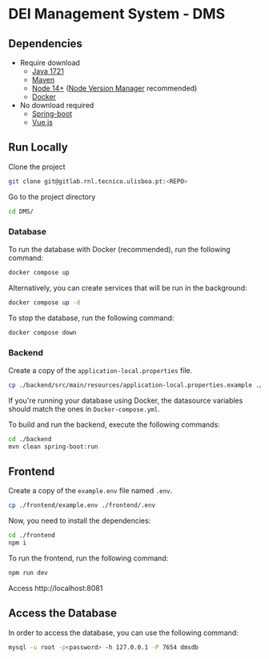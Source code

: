 # DEI Management System - DMS

## Dependencies

- Require download
  - [Java 1721](https://www.oracle.com/java/technologies/javase/jdk21-archive-downloads.html)
  - [Maven](https://maven.apache.org/download.cgi)
  - [Node 14+](https://nodejs.org/en/) ([Node Version Manager](https://github.com/nvm-sh/nvm) recommended)
  - [Docker](https://www.docker.com/)
- No download required
  - [Spring-boot](https://spring.io/)
  - [Vue.js](https://vuejs.org/)


## Run Locally

Clone the project

```bash
git clone git@gitlab.rnl.tecnico.ulisboa.pt:<REPO>
```

Go to the project directory

```bash
cd DMS/
```

### Database

To run the database with Docker (recommended), run the following command:

```bash
docker compose up
```

Alternatively, you can create services that will be run in the background:

```bash
docker compose up -d
```

To stop the database, run the following command:

```bash
docker compose down
```

### Backend

Create a copy of the `application-local.properties` file.

```bash
cp ./backend/src/main/resources/application-local.properties.example ./backend/src/main/resources/application-local.properties
```

If you're running your database using Docker, the datasource variables should match the ones in `Docker-compose.yml`.

To build and run the backend, execute the following commands:

```bash
cd ./backend
mvn clean spring-boot:run
```

## Frontend

Create a copy of the `example.env` file named `.env`.

```bash
cp ./frontend/example.env ./frontend/.env
```

Now, you need to install the dependencies:

```bash
cd ./frontend
npm i
```

To run the frontend, run the following command:

```bash
npm run dev
```

Access http://localhost:8081

## Access the Database

In order to access the database, you can use the following command:

```bash
mysql -u root -p<password> -h 127.0.0.1 -P 7654 dmsdb
```
